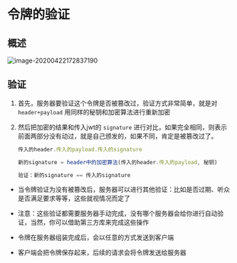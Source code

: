 # 令牌的验证

## 概述

![image-20200422172837190](http://mdrs.yuanjin.tech/img/image-20200422172837190.png "image-20200422172837190")

## 验证

1.  首先，服务器要验证这个令牌是否被篡改过，验证方式非常简单，就是对 `header+payload` 用同样的秘钥和加密算法进行重新加密

2.  然后把加密的结果和传入jwt的 `signature` 进行对比，如果完全相同，则表示前面两部分没有动过，就是自己颁发的，如果不同，肯定是被篡改过了。

    ```javascript
    传入的header.传入的payload.传入的signature

    新的signature = header中的加密算法(传入的header.传入的payload, 秘钥)

    验证：新的signature == 传入的signature
    ```

*   当令牌验证为没有被篡改后，服务器可以进行其他验证：比如是否过期、听众是否满足要求等等，这些就视情况而定了

*   注意：这些验证都需要服务器手动完成，没有哪个服务器会给你进行自动验证，当然，你可以借助第三方库来完成这些操作

<!---->

*   令牌在服务器组装完成后，会以任意的方式发送到客户端

*   客户端会把令牌保存起来，后续的请求会将令牌发送给服务器
